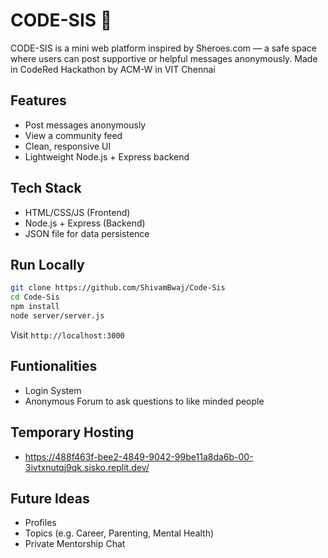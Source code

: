 # CODE-SIS 🌸

CODE-SIS is a mini web platform inspired by Sheroes.com — a safe space where users can post supportive or helpful messages anonymously. Made in CodeRed Hackathon by ACM-W in VIT Chennai

## Features

- Post messages anonymously
- View a community feed
- Clean, responsive UI
- Lightweight Node.js + Express backend

## Tech Stack

- HTML/CSS/JS (Frontend)
- Node.js + Express (Backend)
- JSON file for data persistence

## Run Locally

```bash
git clone https://github.com/ShivamBwaj/Code-Sis
cd Code-Sis
npm install
node server/server.js
```

Visit `http://localhost:3000`

## Funtionalities
- Login System
- Anonymous Forum to ask questions to like minded people

## Temporary Hosting
- https://488f463f-bee2-4849-9042-99be11a8da6b-00-3ivtxnutqj9qk.sisko.replit.dev/

## Future Ideas

- Profiles
- Topics (e.g. Career, Parenting, Mental Health)
- Private Mentorship Chat
